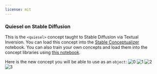 ```yaml
---
license: mit
---
```

### Quiesel on Stable Diffusion
This is the `<quiesel>` concept taught to Stable Diffusion via Textual Inversion. You can load this concept into the [Stable Conceptualizer](https://colab.research.google.com/github/huggingface/notebooks/blob/main/diffusers/stable_conceptualizer_inference.ipynb) notebook. You can also train your own concepts and load them into the concept libraries using [this notebook](https://colab.research.google.com/github/huggingface/notebooks/blob/main/diffusers/sd_textual_inversion_training.ipynb).

Here is the new concept you will be able to use as an `object`:
![<quiesel> 0](https://huggingface.co/sd-concepts-library/quiesel/resolve/main/concept_images/0.jpeg)
![<quiesel> 1](https://huggingface.co/sd-concepts-library/quiesel/resolve/main/concept_images/1.jpeg)
![<quiesel> 2](https://huggingface.co/sd-concepts-library/quiesel/resolve/main/concept_images/3.jpeg)
![<quiesel> 3](https://huggingface.co/sd-concepts-library/quiesel/resolve/main/concept_images/2.jpeg)

